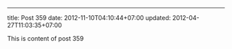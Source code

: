 ---
title: Post 359
date: 2012-11-10T04:10:44+07:00
updated: 2012-04-27T11:03:35+07:00

This is content of post 359